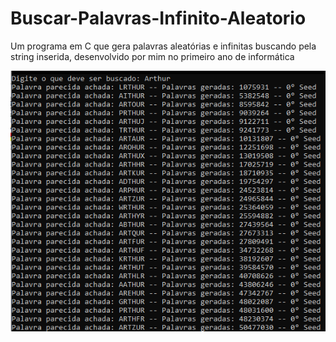 # Buscar-Palavras-Infinito-Aleatorio
Um programa em C que gera palavras aleatórias e infinitas buscando pela string inserida, desenvolvido por mim no primeiro ano de informática 

![](Screenshot_1.png)
